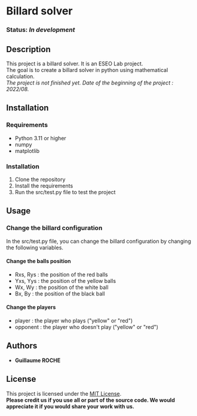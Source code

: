 # Billard solver

### **Status:** _In development_

## Description

This project is a billard solver. It is an ESEO Lab project.   
The goal is to create a billard solver in python using mathematical calculation.   
_The project is not finished yet. Date of the beginning of the project : 2022/08._

## Installation

### Requirements

- Python 3.11 or higher
- numpy
- matplotlib

### Installation

1. Clone the repository
2. Install the requirements
3. Run the src/test.py file to test the project

## Usage

### Change the billard configuration

In the src/test.py file, you can change the billard configuration by changing the following variables.

#### Change the balls position

* Rxs, Rys : the position of the red balls
* Yxs, Yys : the position of the yellow balls
* Wx, Wy : the position of the white ball
* Bx, By : the position of the black ball

#### Change the players

* player : the player who plays ("yellow" or "red")
* opponent : the player who doesn't play ("yellow" or "red")

## Authors

- **Guillaume ROCHE**

## License

This project is licensed under the [MIT License](https://en.wikipedia.org/wiki/MIT_License).   
__Please credit us if you use all or part of the source code. We would appreciate it if you would share your work with us.__